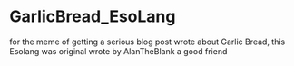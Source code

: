 # GarlicBread_EsoLang
for the meme of getting a serious blog post wrote about Garlic Bread, this Esolang was original wrote by AlanTheBlank a good friend
